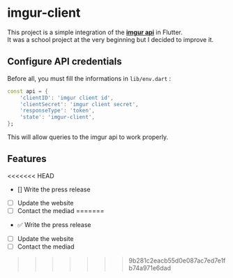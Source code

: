 # imgur-client 

This project is a simple integration of the [**imgur api**](https://apidocs.imgur.com/) in Flutter.  
It was a school project at the very beginning but I decided to improve it.

## Configure API credentials

Before all, you must fill the informations in `lib/env.dart` :  

```dart
const api = {
	'clientID': 'imgur client id',
	'clientSecret': 'imgur client secret',
	'responseType': 'token',
	'state': 'imgur-client',
};
```
This will allow queries to the imgur api to work properly.  


## Features

<<<<<<< HEAD
- [] Write the press release
- [ ] Update the website
- [ ] Contact the mediad
=======
- ✅ Write the press release
- [ ] Update the website
- [ ] Contact the mediad
>>>>>>> 9b281c2eacb55d0e087ac7ed7e1fb74a971e6dad
